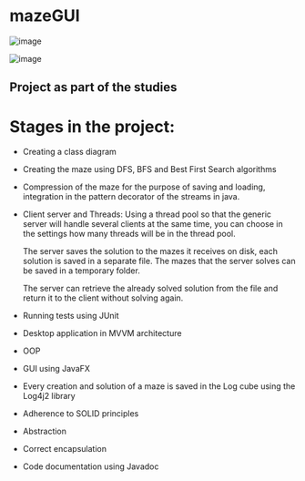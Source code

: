 # mazeGUI

![image](https://user-images.githubusercontent.com/80154838/181234769-9e2cd1d3-250e-4e43-8899-ccc8c67c987c.png)

![image](https://user-images.githubusercontent.com/80154838/181234933-83b1ed0c-db9f-4852-8290-f7b5df720e7c.png)


## Project as part of the studies

# Stages in the project:
- Creating a class diagram

- Creating the maze using DFS, BFS and Best First Search algorithms

- Compression of the maze for the purpose of saving and loading, integration in the pattern decorator of the streams in java.

- Client server and Threads: Using a thread pool so that the generic server will handle several clients at the 
  same time, you can choose in the settings how many threads will be in the thread pool.

  The server saves the solution to the mazes it receives on disk, each solution is saved in a separate file.
  The mazes that the server solves can be saved in a temporary folder.

  The server can retrieve the already solved solution from the file and return it to the client without solving 
  again.

- Running tests using JUnit
- Desktop application in MVVM architecture
- OOP
- GUI using JavaFX
- Every creation and solution of a maze is saved in the Log cube using the Log4j2 library
- Adherence to SOLID principles
- Abstraction
- Correct encapsulation
- Code documentation using Javadoc

